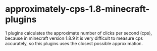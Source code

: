 # approximately-cps-1.8-minecraft-plugins
1 plugins calculates the approximate number of clicks per second (cps), because in minecraft version 1.8.9 it is very difficult to measure cps accurately, so this plugins uses the closest possible approximation.
